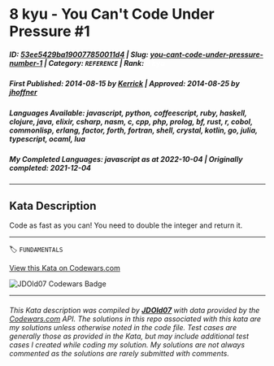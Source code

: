 # 8 kyu - You Can't Code Under Pressure #1

##### **ID**: [53ee5429ba190077850011d4](https://www.codewars.com/kata/53ee5429ba190077850011d4) | **Slug**: [you-cant-code-under-pressure-number-1](https://www.codewars.com/kata/53ee5429ba190077850011d4) | **Category**: `REFERENCE` | **Rank**: <span style="color:white">8 kyu</span>

##### **First Published**: 2014-08-15 ***by*** [Kerrick](https://www.codewars.com/users/Kerrick) | **Approved**: 2014-08-25 ***by*** [jhoffner](https://www.codewars.com/users/jhoffner)

##### **Languages Available**: javascript, python, coffeescript, ruby, haskell, clojure, java, elixir, csharp, nasm, c, cpp, php, prolog, bf, rust, r, cobol, commonlisp, erlang, factor, forth, fortran, shell, crystal, kotlin, go, julia, typescript, ocaml, lua

##### **My Completed Languages**: javascript ***as at*** 2022-10-04 | **Originally completed**: 2021-12-04

---

## Kata Description


Code as fast as you can! You need to double the integer and return it.

---


🏷 `FUNDAMENTALS`


[View this Kata on Codewars.com](https://www.codewars.com/kata/53ee5429ba190077850011d4)

![](https://www.codewars.com/users/jdold07/badges/large "JDOld07 Codewars Badge")

---

###### *This Kata description was compiled by [**JDOld07**](https://tpstech.dev) with data provided by the [Codewars.com](https://www.codewars.com) API.  The solutions in this repo associated with this kata are my solutions unless otherwise noted in the code file.  Test cases are generally those as provided in the Kata, but may include additional test cases I created while coding my solution.  My solutions are not always commented as the solutions are rarely submitted with comments.*
